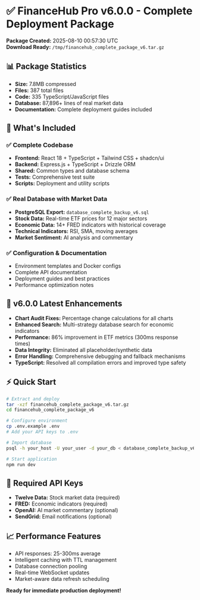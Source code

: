 # ✅ FinanceHub Pro v6.0.0 - Complete Deployment Package

**Package Created:** 2025-08-10 00:57:30 UTC  
**Download Ready:** `/tmp/financehub_complete_package_v6.tar.gz`

## 📊 Package Statistics
- **Size:** 7.8MB compressed
- **Files:** 387 total files  
- **Code:** 335 TypeScript/JavaScript files
- **Database:** 87,896+ lines of real market data
- **Documentation:** Complete deployment guides included

## 🎯 What's Included

### ✅ Complete Codebase
- **Frontend:** React 18 + TypeScript + Tailwind CSS + shadcn/ui
- **Backend:** Express.js + TypeScript + Drizzle ORM
- **Shared:** Common types and database schema
- **Tests:** Comprehensive test suite
- **Scripts:** Deployment and utility scripts

### ✅ Real Database with Market Data
- **PostgreSQL Export:** `database_complete_backup_v6.sql`
- **Stock Data:** Real-time ETF prices for 12 major sectors
- **Economic Data:** 14+ FRED indicators with historical coverage
- **Technical Indicators:** RSI, SMA, moving averages
- **Market Sentiment:** AI analysis and commentary

### ✅ Configuration & Documentation
- Environment templates and Docker configs
- Complete API documentation
- Deployment guides and best practices
- Performance optimization notes

## 🚀 v6.0.0 Latest Enhancements
- **Chart Audit Fixes:** Percentage change calculations for all charts
- **Enhanced Search:** Multi-strategy database search for economic indicators
- **Performance:** 86% improvement in ETF metrics (300ms response times)
- **Data Integrity:** Eliminated all placeholder/synthetic data
- **Error Handling:** Comprehensive debugging and fallback mechanisms
- **TypeScript:** Resolved all compilation errors and improved type safety

## ⚡ Quick Start
```bash
# Extract and deploy
tar -xzf financehub_complete_package_v6.tar.gz
cd financehub_complete_package_v6

# Configure environment
cp .env.example .env
# Add your API keys to .env

# Import database
psql -h your_host -U your_user -d your_db < database_complete_backup_v6.sql

# Start application  
npm run dev
```

## 🔐 Required API Keys
- **Twelve Data:** Stock market data (required)
- **FRED:** Economic indicators (required)  
- **OpenAI:** AI market commentary (optional)
- **SendGrid:** Email notifications (optional)

## 📈 Performance Features
- API responses: 25-300ms average
- Intelligent caching with TTL management
- Database connection pooling
- Real-time WebSocket updates
- Market-aware data refresh scheduling

**Ready for immediate production deployment!**
